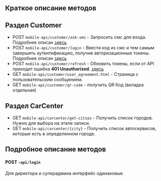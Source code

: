 ## Краткое описание методов

## Раздел Customer
- POST `mobile-api/customer/ask-sms` - Запросить смс для входа. Подробнее описан [здесь](Авторизация.md)
- POST `mobile-api/customer/login` - Ввести код из смс и тем самым завершить аутентификацию, получив авторизационные токены. Подробнее описан [здесь](Авторизация.md) 
- POST `mobile-api/customer/refresh` - Обновить токены, если от API приходит ошибка **401 Unauthorized**. [здесь](Авторизация.md)
- GET `mobile-api/customer/user_agreement.html` - Страница с пользовательским сообщением.
- GET `mobile-api/customer/qr-code` - получить QR Код (вкладка отдельная)

## Раздел CarCenter
- GET `mobile-api/carcenter/get-cities` - Получить список городов. Нужно для выбора на этапе записи.
- GET `mobile-api/carcenter/{city}` - Получить список автосервисов, которые есть в определенном городе. 

## Подробное описание методов

#### POST `-api/login`

Для директора и суперадмина интерфейс одинаковые.  
